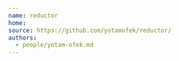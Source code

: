 ```yaml
---
name: reductor
home:
source: https://github.com/yotamofek/reductor/
authors:
  - people/yotam-ofek.md
---
```

